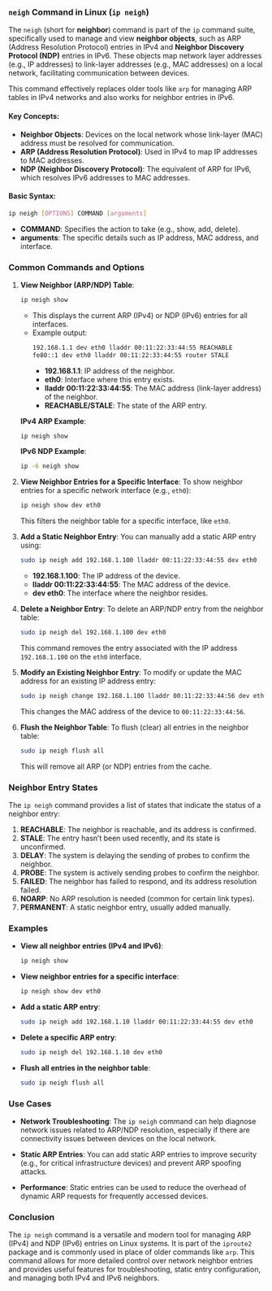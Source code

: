### `neigh` Command in Linux (`ip neigh`)

The `neigh` (short for **neighbor**) command is part of the `ip` command suite, specifically used to manage and view **neighbor objects**, such as ARP (Address Resolution Protocol) entries in IPv4 and **Neighbor Discovery Protocol (NDP)** entries in IPv6. These objects map network layer addresses (e.g., IP addresses) to link-layer addresses (e.g., MAC addresses) on a local network, facilitating communication between devices.

This command effectively replaces older tools like `arp` for managing ARP tables in IPv4 networks and also works for neighbor entries in IPv6.

#### Key Concepts:
- **Neighbor Objects**: Devices on the local network whose link-layer (MAC) address must be resolved for communication.
- **ARP (Address Resolution Protocol)**: Used in IPv4 to map IP addresses to MAC addresses.
- **NDP (Neighbor Discovery Protocol)**: The equivalent of ARP for IPv6, which resolves IPv6 addresses to MAC addresses.

#### Basic Syntax:
```bash
ip neigh [OPTIONS] COMMAND [arguments]
```

- **COMMAND**: Specifies the action to take (e.g., show, add, delete).
- **arguments**: The specific details such as IP address, MAC address, and interface.

### Common Commands and Options

1. **View Neighbor (ARP/NDP) Table**:
   ```bash
   ip neigh show
   ```
   - This displays the current ARP (IPv4) or NDP (IPv6) entries for all interfaces.
   - Example output:
     ```bash
     192.168.1.1 dev eth0 lladdr 00:11:22:33:44:55 REACHABLE
     fe80::1 dev eth0 lladdr 00:11:22:33:44:55 router STALE
     ```
     - **192.168.1.1**: IP address of the neighbor.
     - **eth0**: Interface where this entry exists.
     - **lladdr 00:11:22:33:44:55**: The MAC address (link-layer address) of the neighbor.
     - **REACHABLE/STALE**: The state of the ARP entry.

   **IPv4 ARP Example**:
   ```bash
   ip neigh show
   ```
   **IPv6 NDP Example**:
   ```bash
   ip -6 neigh show
   ```

2. **View Neighbor Entries for a Specific Interface**:
   To show neighbor entries for a specific network interface (e.g., `eth0`):
   ```bash
   ip neigh show dev eth0
   ```

   This filters the neighbor table for a specific interface, like `eth0`.

3. **Add a Static Neighbor Entry**:
   You can manually add a static ARP entry using:
   ```bash
   sudo ip neigh add 192.168.1.100 lladdr 00:11:22:33:44:55 dev eth0
   ```
   - **192.168.1.100**: The IP address of the device.
   - **lladdr 00:11:22:33:44:55**: The MAC address of the device.
   - **dev eth0**: The interface where the neighbor resides.

4. **Delete a Neighbor Entry**:
   To delete an ARP/NDP entry from the neighbor table:
   ```bash
   sudo ip neigh del 192.168.1.100 dev eth0
   ```
   This command removes the entry associated with the IP address `192.168.1.100` on the `eth0` interface.

5. **Modify an Existing Neighbor Entry**:
   To modify or update the MAC address for an existing IP address entry:
   ```bash
   sudo ip neigh change 192.168.1.100 lladdr 00:11:22:33:44:56 dev eth0
   ```
   This changes the MAC address of the device to `00:11:22:33:44:56`.

6. **Flush the Neighbor Table**:
   To flush (clear) all entries in the neighbor table:
   ```bash
   sudo ip neigh flush all
   ```
   This will remove all ARP (or NDP) entries from the cache.

### Neighbor Entry States
The `ip neigh` command provides a list of states that indicate the status of a neighbor entry:

1. **REACHABLE**: The neighbor is reachable, and its address is confirmed.
2. **STALE**: The entry hasn’t been used recently, and its state is unconfirmed.
3. **DELAY**: The system is delaying the sending of probes to confirm the neighbor.
4. **PROBE**: The system is actively sending probes to confirm the neighbor.
5. **FAILED**: The neighbor has failed to respond, and its address resolution failed.
6. **NOARP**: No ARP resolution is needed (common for certain link types).
7. **PERMANENT**: A static neighbor entry, usually added manually.

### Examples

- **View all neighbor entries (IPv4 and IPv6)**:
  ```bash
  ip neigh show
  ```

- **View neighbor entries for a specific interface**:
  ```bash
  ip neigh show dev eth0
  ```

- **Add a static ARP entry**:
  ```bash
  sudo ip neigh add 192.168.1.10 lladdr 00:11:22:33:44:55 dev eth0
  ```

- **Delete a specific ARP entry**:
  ```bash
  sudo ip neigh del 192.168.1.10 dev eth0
  ```

- **Flush all entries in the neighbor table**:
  ```bash
  sudo ip neigh flush all
  ```

### Use Cases

- **Network Troubleshooting**: The `ip neigh` command can help diagnose network issues related to ARP/NDP resolution, especially if there are connectivity issues between devices on the local network.
  
- **Static ARP Entries**: You can add static ARP entries to improve security (e.g., for critical infrastructure devices) and prevent ARP spoofing attacks.

- **Performance**: Static entries can be used to reduce the overhead of dynamic ARP requests for frequently accessed devices.

### Conclusion

The `ip neigh` command is a versatile and modern tool for managing ARP (IPv4) and NDP (IPv6) entries on Linux systems. It is part of the `iproute2` package and is commonly used in place of older commands like `arp`. This command allows for more detailed control over network neighbor entries and provides useful features for troubleshooting, static entry configuration, and managing both IPv4 and IPv6 neighbors.
